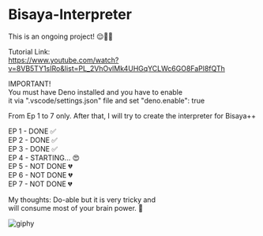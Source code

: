 # Bisaya-Interpreter

This is an ongoing project! 😌✌🏼

Tutorial Link:  
https://www.youtube.com/watch?v=8VB5TY1sIRo&list=PL_2VhOvlMk4UHGqYCLWc6GO8FaPl8fQTh

IMPORTANT!  
You must have Deno installed and you have to enable  
it via ".vscode/settings.json" file and set "deno.enable": true

From Ep 1 to 7 only. After that, I will try to create the interpreter for Bisaya++

EP 1 - DONE ✅  
EP 2 - DONE ✅  
EP 3 - DONE ✅  
EP 4 - STARTING... 😍  
EP 5 - NOT DONE 💔   
EP 6 - NOT DONE 💔  
EP 7 - NOT DONE 💔  

My thoughts: Do-able but it is very tricky and  
will consume most of your brain power. 🧠
  
![giphy](https://github.com/user-attachments/assets/7e4ea571-6573-4de3-899a-431a074523df)
